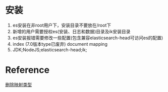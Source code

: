 # 安装
1. es安装在非root用户下，安装目录不要放在/root下
2. 新增的用户需要授权es(安装、日志和数据)目录及ik安装目录
3. es安装报错需要修改一些配置(包含兼容elasticsearch-head可访问es的配置) 
4. index (7.0版本type已废弃) document mapping
5. JDK;NodeJS;elasticsearch-head;ik;

# Reference
[删除映射类型](https://segmentfault.com/a/1190000019911538)